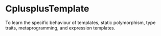 # CplusplusTemplate

To learn the specific behaviour of templates, static polymorphism, type traits, metaprogramming, and expression templates.
